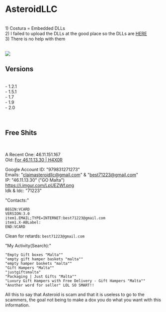 # AsteroidLLC
<br>1) Costura = Embedded DLLs<br>2) I failed to upload the DLLs at the good place so the DLLs are [HERE](https://github.com/HideakiAtsuyo/AsteroidLLC/tree/main/1.5.1/NotEmbeddedDLLs)<br>3) There is no help with them<br><br>


![](https://i.imgur.com/VLqQ5lT.gif)


## Versions
<br>- 1.2.1<br>- 1.5.1<br>- 1.7<br>- 1.9<br>- 2.0



<br>

## Free Shits
<br>

A Recent One: 46.11.151.167<br>
Old: [For 46.11.13.30 | H4X0R](https://pastebin.com/nHg5FLUt)


Google Account ID: "979831271273"<br>Emails: "claimasteroidllc@gmail.com" & "best71223@gmail.com"<br>IP: "46.11.13.30" ("GO Malta")<br>https://i.imgur.com/LpUEZWf.png<br>Idk & Idc: "71223"<br>


"Contacts:"
```
BEGIN:VCARD
VERSION:3.0
item1.EMAIL;TYPE=INTERNET:best71223@gmail.com
item1.X-ABLabel:
END:VCARD
```
Clean for retards: `best71223@gmail.com`

"My Activity(Search):"
```
"Empty Gift boxes "Malta""
"empty gift hamper baskets "malta""
"empty hamper baskets "malta""
"Gift Hampers "Malta""
"justgiftsmalta"
"Packaging | Just Gifts "Malta""
"Luxury Gift Hampers with Free Delivery - Gift Hampers "Malta""
"Another word for seller" LOL SO SMART!!
```
All this to say that Asteroid is scam and that it is useless to go to the scammers, the goal not being to make a dox you do what you want with this information.

<!--
Legal Name: Joswel
Legal Surname: Grima
IP Address: 78.133.35.130
ID Card No. : N/A
Date Of Birth: 8th March 2005
Relashionship: Dating Emi Emilia
Phone Number: +356 79298273
Main Email: joswelgrimamt@gmail.com
Job: Owner/Founder JG Enterprise
Address: Zejtun, Malta
Discord Account: bandit#0001 + null#9223
School: St.Thomas More Collage, Zejtun Secondary Collage
Interests: Security and Software Development
Instagram: www.instagram.com/joswel_gtr
-->












<!-- I will share the Stubs only if i'm allowed by Asteroid OR Nex, the original creator of Lunar is Nex(Asteroid is a skidded version of an old Lunar version) -->
